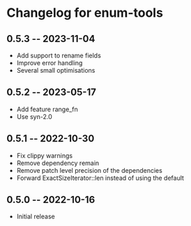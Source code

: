 # Changelog for enum-tools

## 0.5.3 -- 2023-11-04

* Add support to rename fields
* Improve error handling
* Several small optimisations

## 0.5.2 -- 2023-05-17

* Add feature range_fn
* Use syn-2.0

## 0.5.1 -- 2022-10-30

* Fix clippy warnings
* Remove dependency remain
* Remove patch level precision of the dependencies
* Forward ExactSizeIterator::len instead of using the default

## 0.5.0 -- 2022-10-16

* Initial release
